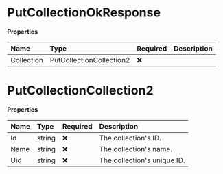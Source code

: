 # PutCollectionOkResponse

**Properties**

| Name       | Type                     | Required | Description |
| :--------- | :----------------------- | :------- | :---------- |
| Collection | PutCollectionCollection2 | ❌       |             |

# PutCollectionCollection2

**Properties**

| Name | Type   | Required | Description                 |
| :--- | :----- | :------- | :-------------------------- |
| Id   | string | ❌       | The collection's ID.        |
| Name | string | ❌       | The collection's name.      |
| Uid  | string | ❌       | The collection's unique ID. |

<!-- This file was generated by liblab | https://liblab.com/ -->
